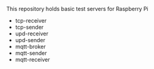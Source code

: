This repository holds basic test servers for Raspberry Pi
- tcp-receiver
- tcp-sender
- upd-receiver
- upd-sender
- mqtt-broker
- mqtt-sender
- mqtt-receiver
  
